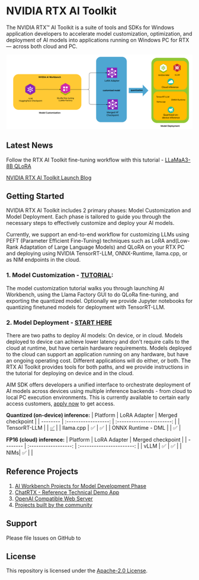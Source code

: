 # NVIDIA RTX AI Toolkit



The NVIDIA RTX™ AI Toolkit is a suite of tools and SDKs for Windows application developers to accelerate model customization, optimization, and deployment of AI models into applications running on Windows PC for RTX — across both cloud and PC.

<img src="media/rtx-ai.png" width="800">


## Latest News
Follow the RTX AI Toolkit fine-tuning workflow with this tutorial - [LLaMaA3-8B QLoRA](tutorial-llama3-finetune.md)

[NVIDIA RTX AI Toolkit Launch Blog](NeedLink)

## Getting Started
NVIDIA RTX AI Toolkit includes 2 primary phases: Model Customization and Model Deployment. Each phase is tailored to guide you through the necessary steps to effectively customize and deploy your AI models.

Currently, we support an end-to-end workflow for customizing LLMs using PEFT (Parameter Efficient Fine-Tuning) techniques such as LoRA and(Low-Rank Adaptation of Large Language Models) and QLoRA on your RTX PC and deploying using NVIDIA TensorRT-LLM, ONNX-Runtime, llama.cpp, or as NIM endpoints in the cloud.

### 1. Model Customization  - [TUTORIAL](tutorial-llama3-finetune.md): 
The model customization tutorial walks you through launching AI Workbench, using the Llama Factory GUI to do QLoRa fine-tuning, and exporting the quantized model. Optionally we provide Jupyter notebooks for quantizing finetuned models for deployment with TensorRT-LLM.

### 2. Model Deployment - [START HERE](llm-deployment/README.md)
There are two paths to deploy AI models: On device, or in cloud. Models deployed to device can achieve lower latency and don't require calls to the cloud at runtime, but have certain hardware requirements. Models deployed to the cloud can support an application running on any hardware, but have an ongoing operating cost. Different applications will do either, or both. The RTX AI Toolkit provides tools for both paths, and we provide instructions in the tutorial for deploying on device and in the cloud.

AIM SDK offers developers a unified interface to orchestrate deployment of AI models across devices using multiple inference backends -  from cloud to local PC execution environments. This is currently available to certain early access customers, [apply now](NeedLink) to get access.

**Quantized (on-device) inference:**
| Platform | LoRA Adapter | Merged checkpoint |
| -------- | :------------------: | :-----------------------: |
| TensorRT-LLM | |  [✅](llm-deployment/TensorRT-LLM_deployment.md) |
| llama.cpp |    ✅ |   ✅ |
| ONNX Runtime - DML |     |   ✅ |


**FP16 (cloud) inference:**
| Platform | LoRA Adapter | Merged checkpoint |
| -------- | :------------------: | :-----------------------: |
| vLLM |    ✅ |   ✅ |
| NIMs| ✅    |    |

## Reference Projects
1. [AI Workbench Projects for Model Development Phase](NeedLink)
2. [ChatRTX - Reference Technical Demo App](NeedLink)
3. [OpenAI Compatible Web Server](https://github.com/NVIDIA/trt-llm-as-openai-windows)
4. [Projects built by the community](https://www.nvidia.com/en-us/ai-data-science/generative-ai/rtx-developer-contest/winners/)

## Support
Please file Issues on GitHub to 

## License
This repository is licensed under the [Apache-2.0 License](LICENSE).

